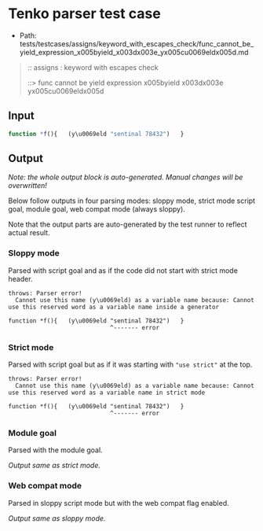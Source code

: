 # Tenko parser test case

- Path: tests/testcases/assigns/keyword_with_escapes_check/func_cannot_be_yield_expression_x005byield_x003dx003e_yx005cu0069eldx005d.md

> :: assigns : keyword with escapes check
>
> ::> func cannot be yield expression x005byield x003dx003e yx005cu0069eldx005d

## Input

`````js
function *f(){   (y\u0069eld "sentinal 78432")   }
`````

## Output

_Note: the whole output block is auto-generated. Manual changes will be overwritten!_

Below follow outputs in four parsing modes: sloppy mode, strict mode script goal, module goal, web compat mode (always sloppy).

Note that the output parts are auto-generated by the test runner to reflect actual result.

### Sloppy mode

Parsed with script goal and as if the code did not start with strict mode header.

`````
throws: Parser error!
  Cannot use this name (y\u0069eld) as a variable name because: Cannot use this reserved word as a variable name inside a generator

function *f(){   (y\u0069eld "sentinal 78432")   }
                             ^------- error
`````

### Strict mode

Parsed with script goal but as if it was starting with `"use strict"` at the top.

`````
throws: Parser error!
  Cannot use this name (y\u0069eld) as a variable name because: Cannot use this reserved word as a variable name in strict mode

function *f(){   (y\u0069eld "sentinal 78432")   }
                             ^------- error
`````


### Module goal

Parsed with the module goal.

_Output same as strict mode._

### Web compat mode

Parsed in sloppy script mode but with the web compat flag enabled.

_Output same as sloppy mode._
